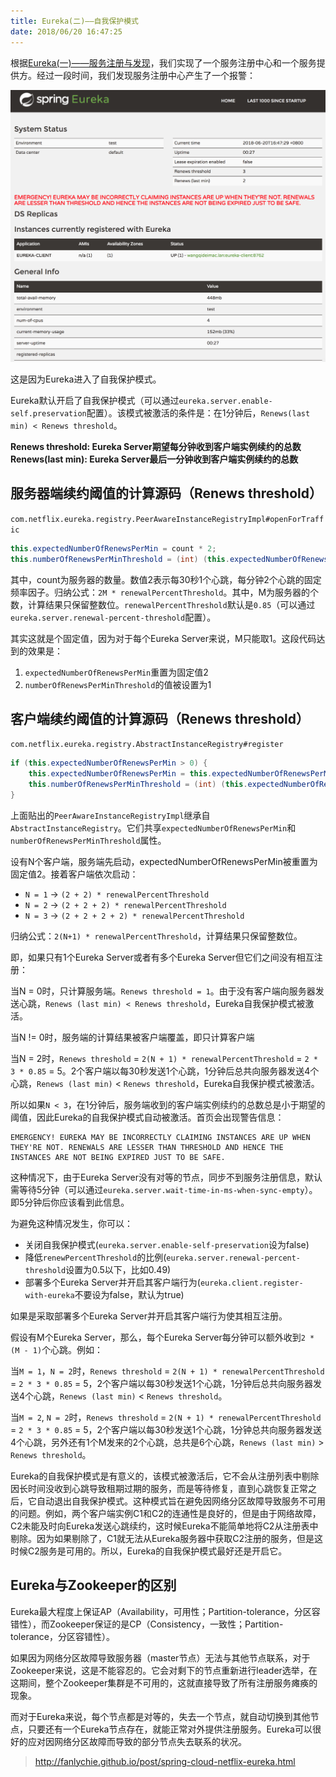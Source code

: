 ```yaml
---
title: Eureka(二)——自我保护模式
date: 2018/06/20 16:47:25
---
```


根据[Eureka(一)——服务注册与发现][1]，我们实现了一个服务注册中心和一个服务提供方。经过一段时间，我们发现服务注册中心产生了一个报警：
<!-- more -->
![EurekaEmergency](media/EurekaEmergency.png)

这是因为Eureka进入了自我保护模式。

Eureka默认开启了自我保护模式（可以通过`eureka.server.enable-self.preservation`配置）。该模式被激活的条件是：在1分钟后，`Renews(last min) < Renews threshold`。

**Renews threshold:   Eureka Server期望每分钟收到客户端实例续约的总数
Renews(last min):   Eureka Server最后一分钟收到客户端实例续约的总数**


## 服务器端续约阈值的计算源码（Renews threshold）

`com.netflix.eureka.registry.PeerAwareInstanceRegistryImpl#openForTraffic`

```java
this.expectedNumberOfRenewsPerMin = count * 2;
this.numberOfRenewsPerMinThreshold = (int) (this.expectedNumberOfRenewsPerMin * serverConfig.getRenewalPercentThreshold());
```

其中，count为服务器的数量。数值2表示每30秒1个心跳，每分钟2个心跳的固定频率因子。归纳公式：`2M * renewalPercentThreshold`。其中，M为服务器的个数，计算结果只保留整数位。`renewalPercentThreshold`默认是`0.85`（可以通过`eureka.server.renewal-percent-threshold`配置）。

其实这就是个固定值，因为对于每个Eureka Server来说，M只能取1。这段代码达到的效果是：

1. `expectedNumberOfRenewsPerMin`重置为固定值2
2. `numberOfRenewsPerMinThreshold`的值被设置为1

## 客户端续约阈值的计算源码（Renews threshold）

`com.netflix.eureka.registry.AbstractInstanceRegistry#register`

```java
if (this.expectedNumberOfRenewsPerMin > 0) {
    this.expectedNumberOfRenewsPerMin = this.expectedNumberOfRenewsPerMin + 2;
    this.numberOfRenewsPerMinThreshold = (int) (this.expectedNumberOfRenewsPerMin * serverConfig.getRenewalPercentThreshold());
}
```

上面贴出的`PeerAwareInstanceRegistryImpl`继承自`AbstractInstanceRegistry`。它们共享`expectedNumberOfRenewsPerMin`和`numberOfRenewsPerMinThreshold`属性。

设有N个客户端，服务端先启动，expectedNumberOfRenewsPerMin被重置为固定值2。接着客户端依次启动：

- `N = 1` -> `(2 + 2) * renewalPercentThreshold`
- `N = 2` -> `(2 + 2 + 2) * renewalPercentThreshold`
- `N = 3` -> `(2 + 2 + 2 + 2) * renewalPercentThreshold`

归纳公式：`2(N+1) * renewalPercentThreshold`，计算结果只保留整数位。

即，如果只有1个Eureka Server或者有多个Eureka Server但它们之间没有相互注册：

当N = 0时，只计算服务端。`Renews threshold = 1`。由于没有客户端向服务器发送心跳，`Renews (last min) < Renews threshold`，Eureka自我保护模式被激活。

当N != 0时，服务端的计算结果被客户端覆盖，即只计算客户端

当N = 2时，`Renews threshold` = `2(N + 1) * renewalPercentThreshold` = `2 * 3 * 0.85` = 5。2个客户端以每30秒发送1个心跳，1分钟后总共向服务器发送4个心跳，`Renews (last min)` < `Renews threshold`，Eureka自我保护模式被激活。

所以如果`N < 3`，在1分钟后，服务端收到的客户端实例续约的总数总是小于期望的阈值，因此Eureka的自我保护模式自动被激活。首页会出现警告信息：

```
EMERGENCY! EUREKA MAY BE INCORRECTLY CLAIMING INSTANCES ARE UP WHEN THEY'RE NOT. RENEWALS ARE LESSER THAN THRESHOLD AND HENCE THE INSTANCES ARE NOT BEING EXPIRED JUST TO BE SAFE.
```

这种情况下，由于Eureka Server没有对等的节点，同步不到服务注册信息，默认需等待5分钟（可以通过`eureka.server.wait-time-in-ms-when-sync-empty`）。即5分钟后你应该看到此信息。

为避免这种情况发生，你可以：

- 关闭自我保护模式(`eureka.server.enable-self-preservation`设为false)
- 降低`renewPercentThreshold`的比例(`eureka.server.renewal-percent-threshold`设置为0.5以下，比如0.49)
- 部署多个Eureka Server并开启其客户端行为(`eureka.client.register-with-eureka`不要设为false，默认为true)

如果是采取部署多个Eureka Server并开启其客户端行为使其相互注册。

假设有M个Eureka Server，那么，每个Eureka Server每分钟可以额外收到`2 * (M - 1)`个心跳。例如：

当`M = 1`，`N = 2`时，`Renews threshold` = `2(N + 1) * renewalPercentThreshold` = `2 * 3 * 0.85` = 5，2个客户端以每30秒发送1个心跳，1分钟后总共向服务器发送4个心跳，`Renews (last min)` < `Renews threshold`。

当`M = 2`, `N = 2`时，`Renews threshold` = `2(N + 1) * renewalPercentThreshold` = `2 * 3 * 0.85` = 5，2个客户端以每30秒发送1个心跳，1分钟总共向服务器发送4个心跳，另外还有1个M发来的2个心跳，总共是6个心跳，`Renews (last min)` > `Renews threshold`。

Eureka的自我保护模式是有意义的，该模式被激活后，它不会从注册列表中剔除因长时间没收到心跳导致租期过期的服务，而是等待修复，直到心跳恢复正常之后，它自动退出自我保护模式。这种模式旨在避免因网络分区故障导致服务不可用的问题。例如，两个客户端实例C1和C2的连通性是良好的，但是由于网络故障，C2未能及时向Eureka发送心跳续约，这时候Eureka不能简单地将C2从注册表中剔除。因为如果剔除了，C1就无法从Eureka服务器中获取C2注册的服务，但是这时候C2服务是可用的。所以，Eureka的自我保护模式最好还是开启它。

## Eureka与Zookeeper的区别

Eureka最大程度上保证AP（Availability，可用性；Partition-tolerance，分区容错性），而Zookeeper保证的是CP（Consistency，一致性；Partition-tolerance，分区容错性）。

如果因为网络分区故障导致服务器（master节点）无法与其他节点联系，对于Zookeeper来说，这是不能容忍的。它会对剩下的节点重新进行leader选举，在这期间，整个Zookeeper集群是不可用的，这就直接导致了所有注册服务瘫痪的现象。

而对于Eureka来说，每个节点都是对等的，失去一个节点，就自动切换到其他节点，只要还有一个Eureka节点存在，就能正常对外提供注册服务。Eureka可以很好的应对因网络分区故障而导致的部分节点失去联系的状况。






[1]: /articles/Spring-Cloud/Eureka(一)——服务注册与发现.html


> http://fanlychie.github.io/post/spring-cloud-netflix-eureka.html

